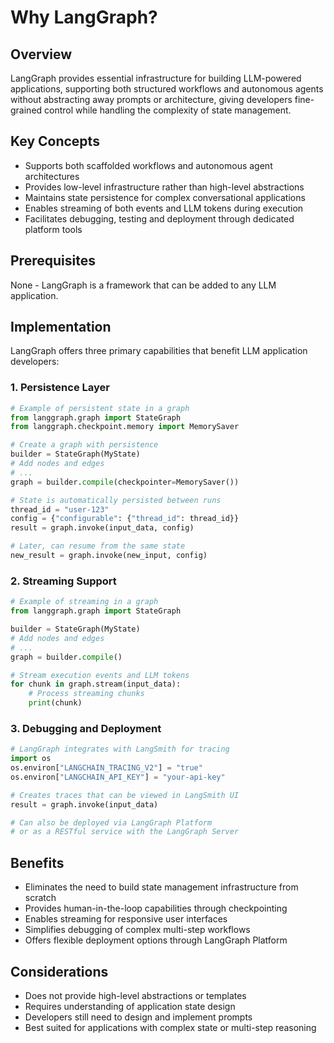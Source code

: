 # Why LangGraph?

## Overview
LangGraph provides essential infrastructure for building LLM-powered applications, supporting both structured workflows and autonomous agents without abstracting away prompts or architecture, giving developers fine-grained control while handling the complexity of state management.

## Key Concepts
- Supports both scaffolded workflows and autonomous agent architectures
- Provides low-level infrastructure rather than high-level abstractions
- Maintains state persistence for complex conversational applications
- Enables streaming of both events and LLM tokens during execution
- Facilitates debugging, testing and deployment through dedicated platform tools

## Prerequisites
None - LangGraph is a framework that can be added to any LLM application.

## Implementation
LangGraph offers three primary capabilities that benefit LLM application developers:

### 1. Persistence Layer
```python
# Example of persistent state in a graph
from langgraph.graph import StateGraph
from langgraph.checkpoint.memory import MemorySaver

# Create a graph with persistence
builder = StateGraph(MyState)
# Add nodes and edges
# ...
graph = builder.compile(checkpointer=MemorySaver())

# State is automatically persisted between runs
thread_id = "user-123"
config = {"configurable": {"thread_id": thread_id}}
result = graph.invoke(input_data, config)

# Later, can resume from the same state
new_result = graph.invoke(new_input, config)
```

### 2. Streaming Support
```python
# Example of streaming in a graph
from langgraph.graph import StateGraph

builder = StateGraph(MyState)
# Add nodes and edges
# ...
graph = builder.compile()

# Stream execution events and LLM tokens
for chunk in graph.stream(input_data):
    # Process streaming chunks
    print(chunk)
```

### 3. Debugging and Deployment
```python
# LangGraph integrates with LangSmith for tracing
import os
os.environ["LANGCHAIN_TRACING_V2"] = "true"
os.environ["LANGCHAIN_API_KEY"] = "your-api-key"

# Creates traces that can be viewed in LangSmith UI
result = graph.invoke(input_data)

# Can also be deployed via LangGraph Platform
# or as a RESTful service with the LangGraph Server
```

## Benefits
- Eliminates the need to build state management infrastructure from scratch
- Provides human-in-the-loop capabilities through checkpointing
- Enables streaming for responsive user interfaces
- Simplifies debugging of complex multi-step workflows
- Offers flexible deployment options through LangGraph Platform

## Considerations
- Does not provide high-level abstractions or templates
- Requires understanding of application state design
- Developers still need to design and implement prompts
- Best suited for applications with complex state or multi-step reasoning
